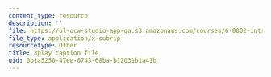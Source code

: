 ```yaml
---
content_type: resource
description: ''
file: https://ol-ocw-studio-app-qa.s3.amazonaws.com/courses/6-0002-introduction-to-computational-thinking-and-data-science-fall-2016/0b1a525047ee074368bab12031b1a41b_V_TulH374hw.srt
file_type: application/x-subrip
resourcetype: Other
title: 3play caption file
uid: 0b1a5250-47ee-0743-68ba-b12031b1a41b
---
```

